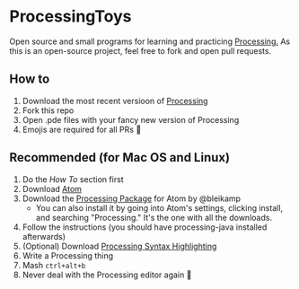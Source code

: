 # ProcessingToys  
Open source and small programs for learning and practicing [Processing.](https://processing.org/) As this is an open-source project, feel free to fork and open pull requests.

## How to
1. Download the most recent versioon of [Processing](https://processing.org/download/)   
2. Fork this repo  
3. Open .pde files with your fancy new version of Processing
4. Emojis are required for all PRs :muscle:

## Recommended (for Mac OS and Linux)
1. Do the _How To_ section first
2. Download [Atom](https://atom.io/)
3. Download the [Processing Package](https://atom.io/packages/processing) for Atom by @bleikamp  
    - You can also install it by going into Atom's settings, clicking install, and searching "Processing." It's the one with all the downloads.
4. Follow the instructions (you should have processing-java installed afterwards)
4. (Optional) Download [Processing Syntax Highlighting](https://atom.io/packages/processing-language)
5. Write a Processing thing
6. Mash `ctrl+alt+b`
5. Never deal with the Processing editor again :grimacing:
